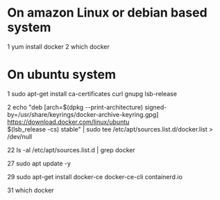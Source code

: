 # On amazon Linux or debian based system 

   1 yum install docker
   2 which docker

# On ubuntu system 

   1  sudo apt-get install ca-certificates curl gnupg lsb-release
   
   2  echo "deb [arch=$(dpkg --print-architecture) signed-by=/usr/share/keyrings/docker-archive-keyring.gpg] https://download.docker.com/linux/ubuntu \
      $(lsb_release -cs) stable" | sudo tee /etc/apt/sources.list.d/docker.list > /dev/null
      
   22  ls -al /etc/apt/sources.list.d | grep docker
   
   27  sudo apt update -y

   29  sudo apt-get install docker-ce docker-ce-cli containerd.io

   31  which docker

